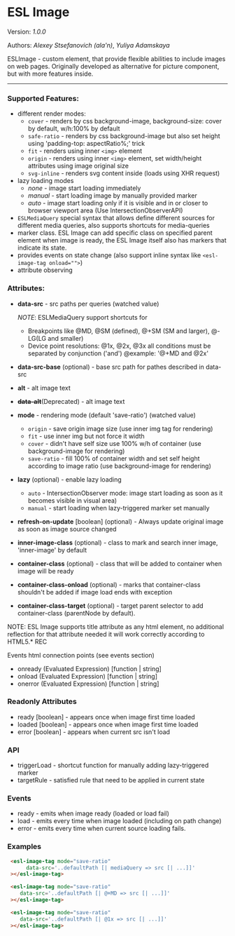 # ESL Image

Version: *1.0.0*

Authors: *Alexey Stsefanovich (ala'n)*, *Yuliya Adamskaya*

ESLImage - custom element, that provide flexible abilities to include images on web pages. 
Originally developed as alternative for picture component, but with more features inside.
 
--- 
 
### Supported Features:
 - different render modes: 
   - `cover` - renders by css background-image, background-size: cover by default, w/h:100% by default
   - `safe-ratio` - renders by css background-image but also set height using 'padding-top: aspectRatio%;' trick
   - `fit` - renders using inner `<img>` element
   - `origin` - renders using inner `<img>` element, set width/height attributes using image original size
   - `svg-inline` - renders svg content inside (loads using XHR request)
 - lazy loading modes
   - *none* - image start loading immediately
   - *manual* - start loading image by manually provided marker
   - *auto* - image start loading only if it is visible and in or closer to browser viewport area (Use IntersectionObserverAPI)
 - `ESLMediaQuery` special syntax that allows define different sources for different media queries, also supports shortcuts for media-queries
 - marker class. ESL Image can add specific class on specified parent element when image is ready, the ESL Image itself also has markers that indicate its state.
 - provides events on state change (also support inline syntax like `<esl-image-tag onload="">`)
 - attribute observing

### Attributes:

 - **data-src** - src paths per queries (watched value)

   *NOTE*: ESLMediaQuery support shortcuts for
   - Breakpoints like @MD, @SM (defined), @+SM (SM and larger), @-LG(LG and smaller)
   - Device point resolutions: @1x, @2x, @3x all conditions must be separated by conjunction ('and')
@example: '@+MD and @2x'

- **data-src-base** (optional) - base src path for pathes described in data-src

- **alt** - alt image text

- ~~**data-alt**~~(Deprecated) - alt image text

- **mode** - rendering mode (default 'save-ratio') (watched value)  
  - `origin` - save origin image size (use inner img tag for rendering)
  - `fit` - use inner img but not force it width
  - `cover` - didn't have self size use 100% w/h of container (use background-image for rendering)
  - `save-ratio` - fill 100% of container width and set self height according to image ratio (use background-image for rendering)

- **lazy** (optional) - enable lazy loading
  - `auto` - IntersectionObserver mode: image start loading as soon as it becomes visible in visual area)
  - `manual` - start loading when lazy-triggered marker set manually
  
- **refresh-on-update** \[boolean] (optional) - Always update original image as soon as image source changed

- **inner-image-class** (optional) - class to mark and search inner image, 'inner-image' by default

- **container-class** (optional) - class that will be added to container when image will be ready

- **container-class-onload** (optional) - marks that container-class shouldn't be added if image load ends with exception

- **container-class-target** (optional) - target parent selector to add container-class (parentNode by default).

NOTE: ESL Image supports title attribute as any html element, no additional reflection for that attribute needed it will work correctly according to HTML5.* REC

Events html connection points (see events section)
- onready (Evaluated Expression) \[function | string]
- onload (Evaluated Expression) \[function | string]
- onerror (Evaluated Expression) \[function | string]

### Readonly Attributes
- ready \[boolean] - appears once when image first time loaded
- loaded \[boolean] - appears once when image first time loaded
- error \[boolean] - appears when current src isn't load

### API
- triggerLoad - shortcut function for manually adding lazy-triggered marker
- targetRule - satisfied rule that need to be applied in current state

### Events
- ready - emits when image ready (loaded or load fail)
- load - emits every time when image loaded (including on path change)
- error - emits every time when current source loading fails.

### Examples
```html
 <esl-image-tag mode="save-ratio"
      data-src='..defaultPath [| mediaQuery => src [| ...]]'
 ></esl-image-tag>
```
```html
 <esl-image-tag mode="save-ratio"
    data-src='..defaultPath [| @+MD => src [| ...]]'
 ></esl-image-tag>
```
```html
 <esl-image-tag mode="save-ratio"
    data-src='..defaultPath [| @1x => src [| ...]]'
 ></esl-image-tag>
```
